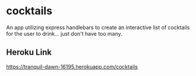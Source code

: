 # cocktails
An app utilizing express handlebars to create an interactive list of cocktails for the user to drink... just don't have too many.

## Heroku Link
https://tranquil-dawn-16195.herokuapp.com/cocktails
